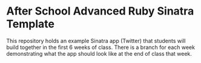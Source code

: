 # After School Advanced Ruby Sinatra Template

This repository holds an example Sinatra app (Twitter) that students will build together in the first 6 weeks of class. There is a branch for each week demonstrating what the app should look like at the end of class that week. 